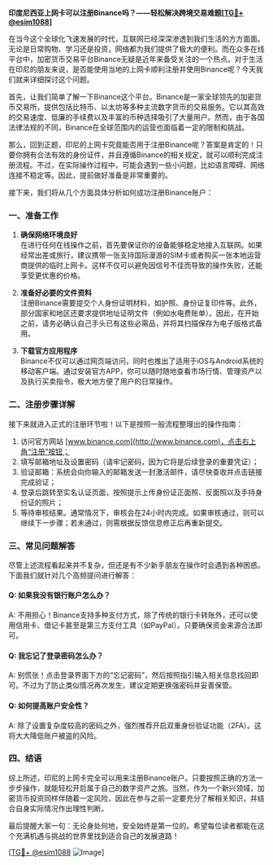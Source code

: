 **印度尼西亚上网卡可以注册Binance吗？——轻松解决跨境交易难题[[TG💪+ @esim1088](https://t.me/s/esim1088)]**

在当今这个全球化飞速发展的时代，互联网已经深深渗透到我们生活的方方面面。无论是日常购物、学习还是投资，网络都为我们提供了极大的便利。而在众多在线平台中，加密货币交易平台Binance无疑是近年来备受关注的一个热点。对于生活在印尼的朋友来说，是否能使用当地的上网卡顺利注册并使用Binance呢？今天我们就来详细探讨这个问题。

首先，让我们简单了解一下Binance这个平台。Binance是一家全球领先的加密货币交易所，提供包括比特币、以太坊等多种主流数字货币的交易服务。它以其高效的交易速度、低廉的手续费以及丰富的币种选择吸引了大量用户。然而，由于各国法律法规的不同，Binance在全球范围内的运营也面临着一定的限制和挑战。

那么，回到正题，印尼的上网卡究竟能否用于注册Binance呢？答案是肯定的！只要你拥有合法有效的身份证件，并且遵循Binance的相关规定，就可以顺利完成注册流程。不过，在实际操作过程中，可能会遇到一些小问题，比如语言障碍、网络连接不稳定等。因此，提前做好准备是非常重要的。

接下来，我们将从几个方面具体分析如何成功注册Binance账户：

### 一、准备工作

1. **确保网络环境良好**  
   在进行任何在线操作之前，首先要保证你的设备能够稳定地接入互联网。如果经常出差或旅行，建议携带一张支持国际漫游的SIM卡或者购买一张本地运营商提供的临时上网卡。这样不仅可以避免因信号不佳而导致的操作失败，还能享受更优惠的价格。

2. **准备好必要的文件资料**  
   注册Binance需要提交个人身份证明材料，如护照、身份证复印件等。此外，部分国家和地区还要求提供地址证明文件（例如水电费账单）。因此，在开始之前，请务必确认自己手头已有这些必需品，并将其扫描保存为电子版格式备用。

3. **下载官方应用程序**  
   Binance不仅可以通过网页端访问，同时也推出了适用于iOS与Android系统的移动客户端。通过安装官方APP，你可以随时随地查看市场行情、管理资产以及执行买卖指令，极大地方便了用户的日常操作。

### 二、注册步骤详解

接下来就进入正式的注册环节啦！以下是按照一般流程整理出的操作指南：

1. 访问官方网站 [www.binance.com](http://www.binance.com)，点击右上角“注册”按钮；
2. 填写邮箱地址及设置密码（请牢记密码，因为它将是后续登录的重要凭证）；
3. 验证邮箱：系统会向你输入的邮箱发送一封激活邮件，请尽快查收并点击链接完成验证；
4. 登录后跳转至实名认证页面，按照提示上传身份证正面照、反面照以及手持身份证的照片；
5. 等待审核结果。通常情况下，审核会在24小时内完成。如果审核通过，则可以继续下一步骤；若未通过，则需根据反馈信息修正后再重新提交。

### 三、常见问题解答

尽管上述流程看起来并不复杂，但还是有不少新手朋友在操作时会遇到各种困惑。下面我们就针对几个高频提问进行解答：

#### Q: 如果我没有银行账户怎么办？
A: 不用担心！Binance支持多种支付方式，除了传统的银行卡转账外，还可以使用信用卡、借记卡甚至是第三方支付工具（如PayPal）。只要确保资金来源合法即可。

#### Q: 我忘记了登录密码怎么办？
A: 别慌张！点击登录界面下方的“忘记密码”，然后按照指引输入相关信息找回即可。不过为了防止类似情况再次发生，建议定期更换强密码并妥善保管。

#### Q: 如何提高账户安全性？
A: 除了设置复杂度较高的密码之外，强烈推荐开启双重身份验证功能（2FA）。这将大大降低账户被盗的风险。

### 四、结语

综上所述，印尼的上网卡完全可以用来注册Binance账户。只要按照正确的方法一步步操作，就能轻松开启属于自己的数字资产之旅。当然，作为一个新兴领域，加密货币投资同样伴随着一定风险，因此在参与之前一定要充分了解相关知识，并结合自身实际情况作出理性判断。

最后提醒大家一句：无论身处何地，安全始终是第一位的。希望每位读者都能在这个充满机遇与挑战的世界里找到适合自己的发展道路！

[[TG💪+ @esim1088](https://t.me/s/esim1088) ![Image](https://i.postimg.cc/4NQfJmqS/Snipaste-2025-05-13-00-14-12.png)]